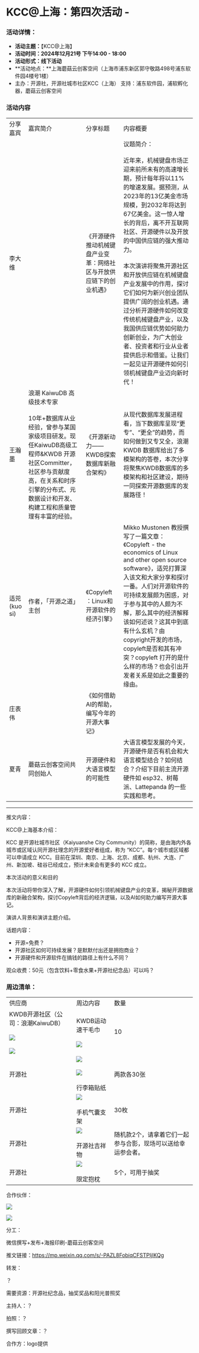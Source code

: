 # KCC@上海：第四次活动 -

### **活动详情：**

- **活动主题：**【KCC@上海】
- **活动时间：2024年12月21号 下午14:00 - 18:00**
- **活动形式：线下活动**
- **活动地点：**上海蘑菇云创客空间（上海市浦东新区郭守敬路498号浦东软件园4楼号1楼）
- 主办：开源社，开源社城市社区KCC（上海） 支持：浦东软件园，浦软孵化器，蘑菇云创客空间

### 活动内容

|     |     |     |     |
| --- | --- | --- | --- |
| 分享嘉宾 | 嘉宾简介 | 分享标题 | 内容概要 |
| 李大维 |     | 《开源硬件推动机械键盘产业变革：网络社区与开放供应链下的创业机遇》 | 议题简介：<br><br>近年来，机械键盘市场正迎来前所未有的高速增长期，预计每年将以11%的增速发展。据预测，从2023年的13亿美金市场规模，到2032年将达到67亿美金。这一惊人增长的背后，离不开互联网社区、开源硬件以及开放的中国供应链的强大推动力。<br><br>本次演讲将聚焦开源社区和开放供应链在机械键盘产业发展中的作用，探讨它们如何为新兴创业团队提供广阔的创业机遇。通过分析开源硬件如何改变传统机械键盘产业，以及我国供应链优势如何助力创新创业，为广大创业者、投资者和行业从业者提供启示和借鉴。让我们一起见证开源硬件如何引领机械键盘产业迈向新时代！ |
| 王瀚墨 | 浪潮 KaiwuDB 高级技术专家<br><br>10年+数据库从业经验，曾参与某国家级项目研发。现任KaiwuDB高级工程师&KWDB 开源社区Committer，社区参与贡献度高，在关系和时序引擎的分布式、元数据设计和开发、构建工程和质量管理有丰富的经验。 | 《开源新动力——KWDB探索数据库新融合架构》 | 从现代数据库发展进程看，当下数据库呈现“更专”、“更全”的趋势，而如何做到又专又全，浪潮 KWDB 数据库给出了多模架构的答卷，本次分享将聚焦KWDB数据库的多模架构和社区建设，期待一同探索开源数据库的发展路径！ |
| 适兕(kuo si) | 作者，「开源之道」主创 | 《Copyleft ：Linux和开源软件的经济引擎》 | Mikko Mustonen 教授撰写了一篇文章：《Copyleft - the economics of Linux and other open source software》，适兕打算深入该文和大家分享和探讨一番。人们对开源软件的可持续发展颇为困惑，对于参与其中的人颇为不解，那么其中的经济解释该如何述说？这其中到底有什么玄机？由copyright开发的市场，copyleft是否和其有冲突？copyleft 打开的是什么样的市场？也会引出开发者关系是如此之重要的缘由。 |
| 庄表伟 |     | 《如何借助AI的帮助，编写今年的开源大事记》 |     |
| 夏青  | 蘑菇云创客空间共同创始人 | 开源硬件和大语言模型的可能性 | 大语言模型发展的今天，开源硬件是否有机会和大语言模型结合？如何结合？介绍下目前主流开源硬件如 esp32、树莓派、Lattepanda 的一些实践和思考。 |

---

推文内容：

KCC@上海基本介绍：

KCC 是开源社城市社区（Kaiyuanshe City Community）的简称，是由海内外各城市或区域认同开源社理念的开源爱好者组成，称为 “KCC”。每个城市或区域都可以申请成立 KCC。目前在深圳、南京、上海、北京、成都、杭州、大连、广州、新加坡、硅谷已经成立，预计未来会有更多的 KCC 成立。

本次活动的意义和目的

本次活动将带你深入了解，开源硬件如何引领机械键盘产业的变革，揭秘开源数据库的新融合架构，探讨Copyleft背后的经济逻辑，以及AI如何助力编写开源大事记。

演讲人背景和演讲主题介绍。

话题内容：

- 开源=免费？
- 开源社区如何可持续发展？是默默付出还是拥抱商业？
- 开源硬件和开源软件在搞钱的路径上有什么不同？

观众收费：50元（包含饮料+零食水果+开源社纪念品）可以吗？

### 周边清单：

|     |     |     |
| --- | --- | --- |
| 供应商 | 周边内容 | 数量  |
| KWDB开源社区（公司：浪潮KaiwuDB）<br><br>![](https://kaiyuanshe.cn/api/lark/file/VvPebk1LEoWufgxJ9xscPmIXnWg)<br><br>![](https://kaiyuanshe.cn/api/lark/file/WeaZboSl7oLbVfxLhwlcDlHJnKe) | KWDB运动速干毛巾<br><br>![](https://kaiyuanshe.cn/api/lark/file/X7q5bZE2JoNdi8xTJkmcb5mknFg) | 10  |
| 开源社 | ![](https://kaiyuanshe.cn/api/lark/file/LDJ0b4JZioUjbYxgKOncgVlGnCd)<br><br>![](https://kaiyuanshe.cn/api/lark/file/XzBHblnkporYACxuwh9cQ3qFnje)<br><br>行李箱贴纸 | 两款各30张 |
| 开源社 | ![](https://kaiyuanshe.cn/api/lark/file/WqmybX33QoWsZ1xShhUcF8pJnLe)<br><br>手机气囊支架 | 30枚 |
| 开源社 | ![](https://kaiyuanshe.cn/api/lark/file/TW9sbhp2AoZsquxyZKmc2u0Vnwc)<br><br>开源社吉祥物 | 随机款2个，请拿着它们一起参与合影，现场可以送给幸运参会者。 |
| 开源社 | ![](https://kaiyuanshe.cn/api/lark/file/Z73Cbyimto0shVxo784czT6lnjf)<br><br>限定抱枕 | 5个，可用于抽奖 |

合作伙伴：

![](https://kaiyuanshe.cn/api/lark/file/R6WnbEFvfox4hnxFtufcLA2enic)

![](https://kaiyuanshe.cn/api/lark/file/R5wybmCO6oHBkExznodcmmdmnnc)

分工：

微信撰写+发布+海报印刷-蘑菇云创客空间

推文链接：https://mp.weixin.qq.com/s/-PAZL8FobiqCFSTPljIKQg

转发：

？

需要资源：开源社纪念品，抽奖奖品和阳光普照奖

主持人：？

拍照：？

撰写回顾文章：？

合作方：logo提供